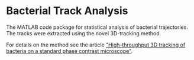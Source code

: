 # Bacterial Track Analysis

The MATLAB code package for statistical analysis of bacterial trajectories. The tracks were extracted using the novel 3D-tracking method. 

For details on the method see the article ["High-throughput 3D tracking of bacteria on a standard phase contrast microscope"](https://www.nature.com/articles/ncomms9776).
